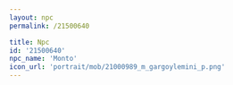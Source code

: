 ```yaml
---
layout: npc
permalink: /21500640

title: Npc
id: '21500640'
npc_name: 'Monto'
icon_url: 'portrait/mob/21000989_m_gargoylemini_p.png'
---
```

